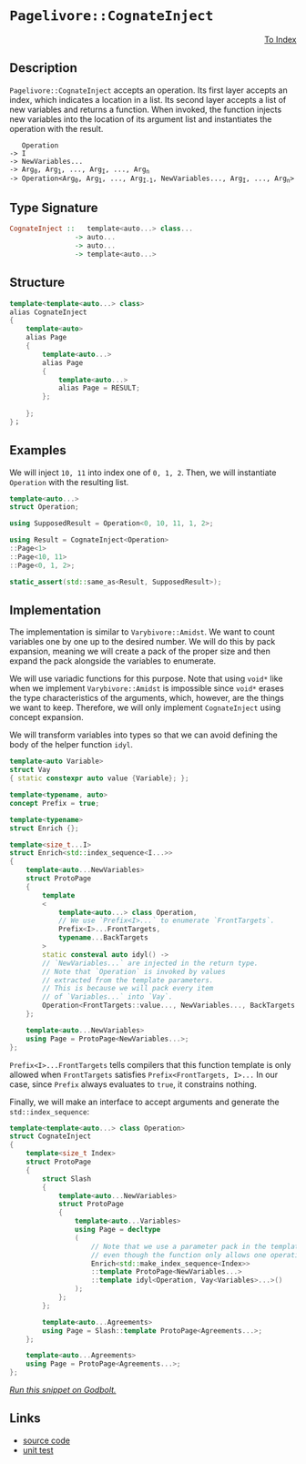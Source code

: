 <!-- Copyright 2024 Feng Mofan
SPDX-License-Identifier: Apache-2.0 -->

# `Pagelivore::CognateInject`

<p style='text-align: right;'><a href="../../../facilities/metafunctions.md#pagelivore-cognate-inject">To Index</a></p>

## Description

`Pagelivore::CognateInject` accepts an operation.
Its first layer accepts an index, which indicates a location in a list.
Its second layer accepts a list of new variables and returns a function.
When invoked, the function injects new variables into the location of its argument list and instantiates the operation with the result.

<pre><code>   Operation
-> I
-> NewVariables...
-> Arg<sub>0</sub>, Arg<sub>1</sub>, ..., Arg<sub>I</sub>, ..., Arg<sub>n</sub>
-> Operation&lt;Arg<sub>0</sub>, Arg<sub>1</sub>, ..., Arg<sub>I-1</sub>, NewVariables..., Arg<sub>I</sub>, ..., Arg<sub>n</sub>&gt;</code></pre>

## Type Signature

```Haskell
CognateInject ::   template<auto...> class...
                -> auto...
                -> auto...
                -> template<auto...>
```

## Structure

```C++
template<template<auto...> class>
alias CognateInject
{
    template<auto>
    alias Page
    {
        template<auto...>
        alias Page
        { 
            template<auto...>
            alias Page = RESULT;
        };
        
    };
}；
```

## Examples

We will inject `10, 11` into index one of `0, 1, 2`. Then, we will instantiate `Operation` with the resulting list.

```C++
template<auto...>
struct Operation;

using SupposedResult = Operation<0, 10, 11, 1, 2>;

using Result = CognateInject<Operation>
::Page<1>
::Page<10, 11>
::Page<0, 1, 2>;

static_assert(std::same_as<Result, SupposedResult>);
```

## Implementation

The implementation is similar to `Varybivore::Amidst`.
We want to count variables one by one up to the desired number.
We will do this by pack expansion, meaning we will create a pack of the proper size and then expand the pack alongside the variables to enumerate.

We will use variadic functions for this purpose.
Note that using `void*` like when we implement `Varybivore::Amidst` is impossible since `void*` erases the type characteristics of the arguments, which, however, are the things we want to keep.
Therefore, we will only implement `CognateInject` using concept expansion.

We will transform variables into types so that we can avoid defining the body of the helper function `idyl`.

```C++
template<auto Variable>
struct Vay
{ static constexpr auto value {Variable}; };
```

```C++
template<typename, auto>
concept Prefix = true;

template<typename>
struct Enrich {};

template<size_t...I>
struct Enrich<std::index_sequence<I...>>
{
    template<auto...NewVariables>
    struct ProtoPage
    { 
        template
        <
            template<auto...> class Operation,
            // We use `Prefix<I>...` to enumerate `FrontTargets`.
            Prefix<I>...FrontTargets,
            typename...BackTargets
        >
        static consteval auto idyl() ->
        // `NewVariables...` are injected in the return type.
        // Note that `Operation` is invoked by values
        // extracted from the template parameters.
        // This is because we will pack every item
        // of `Variables...` into `Vay`.
        Operation<FrontTargets::value..., NewVariables..., BackTargets::value...>;
    };

    template<auto...NewVariables>
    using Page = ProtoPage<NewVariables...>;
};
```

`Prefix<I>...FrontTargets` tells compilers that this function template is only allowed when `FrontTargets` satisfies `Prefix<FrontTargets, I>...`
In our case, since `Prefix` always evaluates to `true`, it constrains nothing.

Finally, we will make an interface to accept arguments and generate the `std::index_sequence`:

```C++
template<template<auto...> class Operation>
struct CognateInject
{
    template<size_t Index>
    struct ProtoPage
    {
        struct Slash
        {
            template<auto...NewVariables>
            struct ProtoPage
            {
                template<auto...Variables>
                using Page = decltype
                (
                    // Note that we use a parameter pack in the template head
                    // even though the function only allows one operation.
                    Enrich<std::make_index_sequence<Index>>
                    ::template ProtoPage<NewVariables...>
                    ::template idyl<Operation, Vay<Variables>...>()
                );
            };
        };

        template<auto...Agreements>
        using Page = Slash::template ProtoPage<Agreements...>;
    };

    template<auto...Agreements>
    using Page = ProtoPage<Agreements...>;
};
```

[*Run this snippet on Godbolt.*](https://godbolt.org/#z:OYLghAFBqd5QCxAYwPYBMCmBRdBLAF1QCcAaPECAMzwBtMA7AQwFtMQByARg9KtQYEAysib0QXACx8BBAKoBnTAAUAHpwAMvAFYTStJg1DIApACYAQuYukl9ZATwDKjdAGFUtAK4sGIAKwAzKSuADJ4DJgAcj4ARpjEIACcGqQADqgKhE4MHt6%2BAcEZWY4C4ZExLPGJKbaY9qUMQgRMxAR5Pn5BdQ05za0E5dFxCcmpCi1tHQXdEwNDldVjAJS2qF7EyOwc5oERyN5YANQmgW5ejrSEAJ6n2CYaAIK7%2B4eYJ2fIE%2BhYVHcPzzMewYBy8x1ObgI1zSmAA%2BgRiExCAp/k8AQB6ABU2MxRwAsgJUEQGNcjjjMeiAQRMCw0gZqRCmBdUEcAGqtPBMWL0VGPCbELwOfGE4m3NEAdgsRzmjmQRzQDAmmFUaWIRyZRCOADcxF53iZJeziJzuZgDQARU5Si1WgEY8lHZTETA0VRknGUp7U2n0s1nKEw5hsUjq5m8hVbNIER3O10fc1HBF621op5YnFHbAMY3IBDu7Gex7eulMBn%2B6GMVh%2B%2B5PfmC6NZnN5g1WcWWwJWVNFmklstuLIALzhBAAdGOAJK8utCxt4XMQ74gEARLCqWFKACOepBfrc47HI/%2BgRrz0lAKOF8TPd9jOZB6imAA7kaTfQUcfz5fp9GnUTUMomGAM0nkvE5JROEDQMvYsb0gqCPjcT94NAmDS13DVUAPO55QMBQFCOAB5GFEUaUgkOQi90XRI4AHV3i8JQTgANg0J0XTwVQIUnY8sJYxMWUYHwEjQ5iNAAMWIWQABVWiAggURYw84IomN2M4s5uOwA8JOk2TMHksjlIogNKzYA8LCYZAAGsZOIOSUSMy9eQomU53lAQlR1WhQ01PB0GuWgIGWI4AFpnOQqjRIfZ8OS5N9eI0dVnSOCJtEwBxMHQFKGETBB3mdAgNhykylMeCjIqiIl3gIBBS1EojhMaEw%2BLwfCIi1VArMyo5YlJLy9QcsqIuo5UEUs6ksqoSSWFy6rrxEtJWiraliAUUqKIakicghHTBFs%2Byl36zADxDaKXzizA1rHEMLOs/b9IUQ7dWOscj07IaLxtDs7WU1C%2Bww%2B8n3O013xPUCGIiYBHUA/VAgTX8iAAoCITO2KQawj9voldt3vtDMPGAZhqXHBg0qFclCz%2B3cqdvIgMewHCmDwwjiNLbaP1rJMhQJonMBJsmCDtM9fvmvtB2HI4SdXcKL2/GM/yR4CPrA96XK56MhFwhByNAlsdeQmmzgBsdUeNC7Qf1%2BC5YR/8YctqC9cclSrx9NDacwsdgbfGXncvCGjGhoD4yOLADhM%2B2KIgCPfYqqrcrqx96MYpgjkWxE2BW1PLKs7LZpd3t3jyph0Gj53IswLVGFy9ZgDzGr3ioLwQUaI4BFoUkxFoVBH3wgR3lQVnGnW32KNneczkXEAWCYLrYRXZV10wLdGC2LiGGlzGwZH5Clyp%2BXEbts5TdfS76dLlTd9F94/ICiFNrZgQQwJBg/xJCEvcuu56aC8/QOWFNlYUS%2BqrZCwCfqAOglfd2B5HjAGdDSRg8kfbgyyAHRWwdNZMyQCAPeNtFYQlgfAtgggrqHkxiAz6bYAHkUNm4Y2I5CGYAQSQn2/soboNOPDSSB9kZnEYcw%2BSZ8sanhxuA9M5IJEUzxtiI4UlLryXzBSaRkjJGFjtECV4YJYZuAjJgKMFsuy0PoVOdWLNGrs1xk8NhRwhBeDSMUTKAAlS6XhaDRk4WYraAgISpCOFwXxXAuAhiCUcMwb1wHWOcQoVx7i4ZHB5mhfm6VBZnHvk1Dmjwlz4LOFwXkWTD5uH8cE3JGT8m8LcAEkMYTyHgNcsgWETMlBtAgJPBQVYGnvjcFEmJIZbH2MyE4lxbi7j/w7BwVYtBOD%2BF4H4DgWhSCoE4IhSw1hpTrE2PqIEPBSAEE0OM1YVkAgAA4RxMUCJIMw4pJCSH8EcwIGh/BJCOfoTgkheAsAkBoVIsz5mLI4LwR6qRdlzPGaQOAsAYCIBAOsAgaQLjkEoGgWkdAEhRCrJwVQRymIhSYpII4wBkByikCOMwvBMqEBIH5PQ/BBAiDEOwKQMhBCKBUOoEFpBdBBMfIiNInAeATKmTMvZCzOAEQuHC6MqAqBHExdi3F%2BLCV%2BMkCSo4EAPDIvoGqXYXBli8GBVoVYEAkBIrSCisgFAIAmrNSAYAUgzB8DoCtR6EBYjCtiBEVo1w%2BW8HdcwYg1wCKxAFt60gSLiEEAIgwduwqsCxC8MAOhtBaCPW4LwLA08jDiHZfgZ0Dg8CVxTfM5U6ULjbG2REakkz2VXFiIif1HgsDCoRHgD5qbSCV2ILEAZ5oaSGGAFcIwezVhUAMMABQrI8BPgarM7ZNLhCiHEIyudLK1DCs5foPtKBrDWH0HgWIj1ICrAHo0FNIVvicNMCsywZhfkduNFgA9QUejJJyC4de0w/BBLCBEYYVRRhBOKNkAQH69CAcaAsEYiQgl2BfQIfoUxPCdD0DBvNcHJiDB/Ysf9th0Mgeg%2BhiDf6oOrAUOsrYEgBUcGmaQH5vA/kyqxTivFBKiXKrMKq3AFKtVbN1Tsodqwi5YESE%2Bw5khAgjiSIEK5GgLmSBYg8piSQXkcDeaQD5gQuCnK4ExI5TztP%2BEkFwR5gQmI0eFX8gFIAgVDrBZCo10LxXwotVazVaK2CcFaCwLU4oQopwOH2vxSQRyaaLfgIg97qWyDpYu6Qy6lCrvZboe13KmC8tTZR6jtGRUcDFbCi4rdpWee875xmAcuBBZC6q9VprNUnCBGYXj%2BrQX2ZcwkBFlrUAatGEVnz/mjDlaKTQNxCRnWuvZb6z1IaJv%2BsDcGttYbEGRujdmzAcaE2dxTds9Nfas3zJzS%2Bgtwri3IFLSGit9RhU1rrdcBt2x5nNtbdsjtXalA9ozf2yGNmR2AXHZOx806Q1zuiwy2LsgV1svmUljdg7L1WEsLu/d8Aj1RhyKe89cNYfWBvXRu9flLpI%2BfahvwEBXB4ZCOvQjSwAOZCA7kRDBRqclByJT7DKHGjwfaPTz9hP2cEcw5B5DuGueC/mPzojFG1gbHIzq5TmXzOcCSl5nzfmDBlYqyORKEBOPhbqxpxr/HSCCdGE%2Bqtqn1NBZk%2BKR54pxTnLMHJwzZn2UWdsFZvjILDV2aQDCiV7XWvEDc9sTz8qWAKC1HKLU5WRy%2BgmGSsLlL0CRdpQukHTL5DxYhzoEAwQUtpf5bLoVzvRWOclYV4gLAQ9h4j1HmP0Y1WdZqwkXXgR9ce7BcahvZq/ed81SAcP9jYSR6SLCWvDTy%2B4odcN1alAxvzOm16tt8/ZvJJDQtwQS2F97dW/GxNyaQ3bczXdtNeBc2OEO%2By47p223narfMq7nrbtNuNI93gz3u29szZ9tv32x0TqnYGQHKLFPCQUHZlDPNdbPaHYwbdeHGtR9ZHE9TgdERcTHa9W9BIe9fHQ9HnV9End9YXL9CnMXKndIGnRoMnMDZnYg1neoWDJoIXfIbnNnPoPnCoAXfDAYMnOYNoFnYjSXDZCXKtOXIvDgRXSvcPbUGvNCCYDjePbjPXPVA3I3YTSjM3EAMwILQIQIfwfwGTfxDQLQ8UHTJ3X5TgSzazD3A5EAQzEcEzfwcUMwHQwzRTSQDQe1KtQIQvUw/5d3A1SjUlEwujMw3w/ZdtEbV9SQIAA%3D%3D%3D)

## Links

- [source code](../../../../conceptrodon/descend/pagelivore/cognate_inject.hpp)
- [unit test](../../../../tests/unit/metafunctions/pagelivore/cognate_inject.test.hpp)
